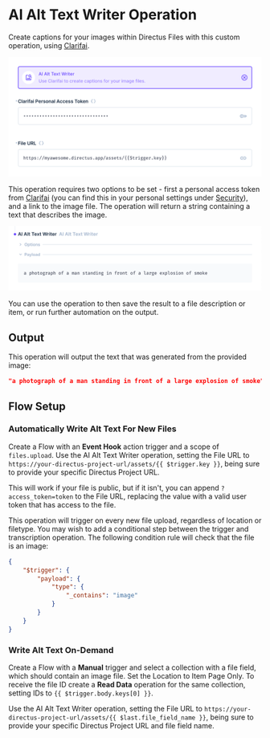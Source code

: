 # AI Alt Text Writer Operation

Create captions for your images within Directus Files with this custom operation, using [Clarifai](https://www.clarifai.com).

![The AI Alt Text Writer operation, showing available options.](docs/options.png)

This operation requires two options to be set - first a personal access token from [Clarifai](https://www.clarifai.com) (you can find this in your personal settings under [Security](https://clarifai.com/settings/security)), and a link to the image file. The operation will return a string containing a text that describes the image.

![Sample output](docs/sample-output.png)

You can use the operation to then save the result to a file description or item, or run further automation on the output.

## Output

This operation will output the text that was generated from the provided image:

```json
"a photograph of a man standing in front of a large explosion of smoke"
```

## Flow Setup

### Automatically Write Alt Text For New Files

Create a Flow with an **Event Hook** action trigger and a scope of `files.upload`. Use the AI Alt Text Writer operation, setting the File URL to `https://your-directus-project-url/assets/{{ $trigger.key }}`, being sure to provide your specific Directus Project URL.

This will work if your file is public, but if it isn't, you can append `?access_token=token` to the File URL, replacing the value with a valid user token that has access to the file.

This operation will trigger on every new file upload, regardless of location or filetype. You may wish to add a conditional step between the trigger and transcription operation. The following condition rule will check that the file is an image:

```json
{
    "$trigger": {
        "payload": {
            "type": {
                "_contains": "image"
            }
        }
    }
}
```

### Write Alt Text On-Demand

Create a Flow with a **Manual** trigger and select a collection with a file field, which should contain an image file. Set the Location to Item Page Only. To receive the file ID create a **Read Data** operation for the same collection, setting IDs to `{{ $trigger.body.keys[0] }}`.

Use the AI Alt Text Writer operation, setting the File URL to `https://your-directus-project-url/assets/{{ $last.file_field_name }}`, being sure to provide your specific Directus Project URL and file field name.